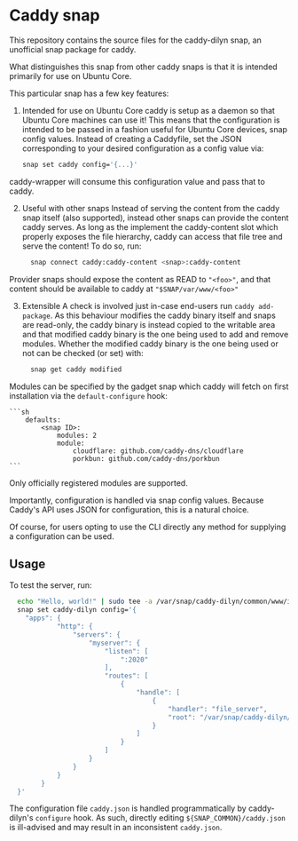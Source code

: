 # Caddy snap

This repository contains the source files for the caddy-dilyn snap, an
unofficial snap package for caddy.

What distinguishes this snap from other caddy snaps is that it is intended
primarily for use on Ubuntu Core.

This particular snap has a few key features:
1) Intended for use on Ubuntu Core
  caddy is setup as a daemon so that Ubuntu Core machines can use it! This means
  that the configuration is intended to be passed in a fashion useful for Ubuntu
  Core devices, snap config values. Instead of creating a Caddyfile, set the
  JSON corresponding to your desired configuration as a config value via:

	```sh
  	snap set caddy config='{...}'
	```
  caddy-wrapper will consume this configuration value and pass that to caddy.

2) Useful with other snaps
  Instead of serving the content from the caddy snap itself (also supported),
  instead other snaps can provide the content caddy serves. As long as the
  implement the caddy-content slot which properly exposes the file hierarchy,
  caddy can access that file tree and serve the content! To do so, run:

	```sh
	  snap connect caddy:caddy-content <snap>:caddy-content
	```

  Provider snaps should expose the content as READ to `"<foo>"`, and that content
  should be available to caddy at `"$SNAP/var/www/<foo>"`

3) Extensible
  A check is involved just in-case end-users run `caddy add-package`. As this
  behaviour modifies the caddy binary itself and snaps are read-only, the caddy
  binary is instead copied to the writable area and that modified caddy binary
  is the one being used to add and remove modules. Whether the modified caddy
  binary is the one being used or not can be checked (or set) with:

	```sh
	  snap get caddy modified
	```

  Modules can be specified by the gadget snap which caddy will fetch on first
  installation via the `default-configure` hook:

	```sh
		defaults:
			<snap ID>:
				modules: 2
				module:
					cloudflare: github.com/caddy-dns/cloudflare
					porkbun: github.com/caddy-dns/porkbun
	```

Only officially registered modules are supported.

Importantly, configuration is handled via snap config values. Because Caddy's
API uses JSON for configuration, this is a natural choice.

Of course, for users opting to use the CLI directly any method for supplying a
configuration can be used.


## Usage

To test the server, run:

```sh
  echo "Hello, world!" | sudo tee -a /var/snap/caddy-dilyn/common/www/index.html
  snap set caddy-dilyn config='{
    "apps": {
			"http": {
				"servers": {
					"myserver": {
						"listen": [
							":2020"
						],
						"routes": [
							{
								"handle": [
									{
										"handler": "file_server",
										"root": "/var/snap/caddy-dilyn/common/www"
									}
								]
							}
						]
					}
				}
			}
		}
  }'
```

The configuration file `caddy.json` is handled programmatically by caddy-dilyn's
`configure` hook. As such, directly editing `${SNAP_COMMON}/caddy.json` is
ill-advised and may result in an inconsistent `caddy.json`.
